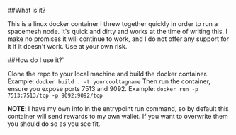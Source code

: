##What is it?

This is a linux docker container I threw together quickly in order to run a spacemesh node. It's quick and dirty and works at the time of writing this. I make no promises it will continue to work, and I do not offer any support for it if it doesn't work. Use at your own risk.


##How do I use it?`

Clone the repo to your local machine and build the docker container. Example: `docker build . -t yourcooltagname`
Then run the container, ensure you expose ports 7513 and 9092. Example: `docker run -p 7513:7513/tcp -p 9092:9092/tcp`

**NOTE**: I have my own info in the entrypoint run command, so by default this container will send rewards to my own wallet. If you want to overwrite them you should do so as you see fit.